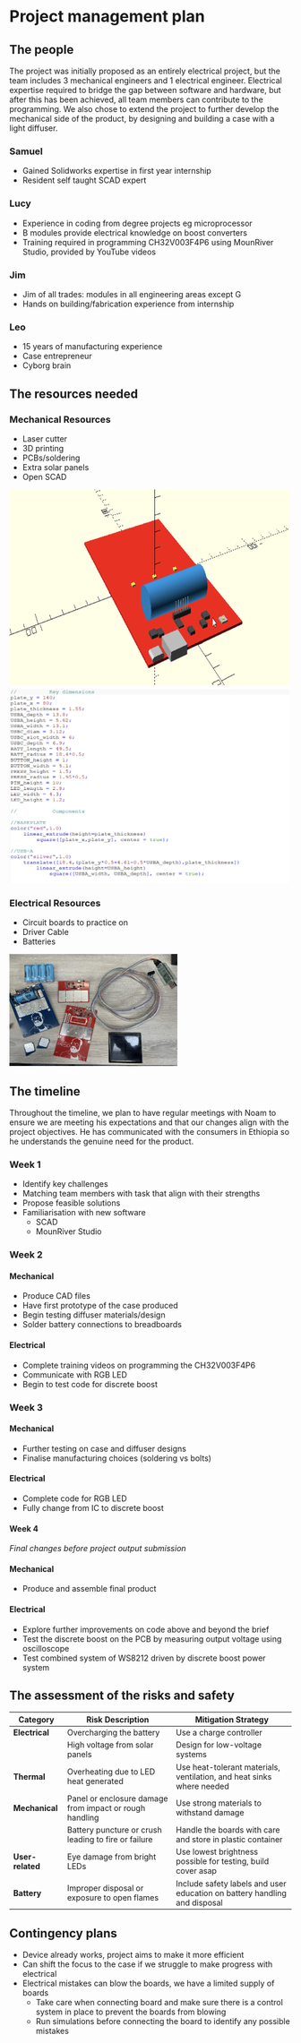 # Project management plan


## The people

The project was initially proposed as an entirely electrical project, but the team includes 3 mechanical engineers and 1 electrical engineer.
Electrical expertise required to bridge the gap between software and hardware, but after this has been achieved, all team members can contribute to the programming. We also chose to extend the project to further develop the mechanical side of the product, by designing and building a case with a light diffuser. 


### Samuel 
- Gained Solidworks expertise in first year internship
- Resident self taught SCAD expert

### Lucy  
- Experience in coding from degree projects eg microprocessor
- B modules provide electrical knowledge on boost converters
- Training required in programming CH32V003F4P6 using MounRiver Studio, provided by YouTube videos

### Jim  
- Jim of all trades: modules in all engineering areas except G
- Hands on building/fabrication experience from internship 

### Leo
- 15 years of manufacturing experience
- Case entrepreneur
- Cyborg brain

## The resources needed

### Mechanical Resources
- Laser cutter
- 3D printing
- PCBs/soldering
- Extra solar panels
- Open SCAD

<img src="assets/PCB_model_22:5.png" alt="Alt Text" width="500" height="350"> 

<img src="assets/Code_example_OPENSCAD.png" alt="Alt Text" width="500" height="350"> 

### Electrical Resources
- Circuit boards to practice on
- Driver Cable
- Batteries

<img src="assets/electricalsupplies.jpg" alt="Alt Text" width="300" height="200"> 

## The timeline
Throughout the timeline, we plan to have regular meetings with Noam to ensure we are meeting his expectations and that our changes align with the project objectives. He has communicated with the consumers in Ethiopia so he understands the genuine need for the product. 

### Week 1
- Identify key challenges
- Matching team members with task that align with their strengths
- Propose feasible solutions
- Familiarisation with new software
  - SCAD
  - MounRiver Studio

### Week 2
#### Mechanical
- Produce CAD files
- Have first prototype of the case produced
- Begin testing diffuser materials/design
- Solder battery connections to breadboards

#### Electrical
- Complete training videos on programming the CH32V003F4P6
- Communicate with RGB LED
- Begin to test code for discrete boost

### Week 3

#### Mechanical
- Further testing on case and diffuser designs
- Finalise manufacturing choices (soldering vs bolts)

#### Electrical
- Complete code for RGB LED
- Fully change from IC to discrete boost


#### Week 4
*Final changes before project output submission*

#### Mechanical
- Produce and assemble final product

#### Electrical
- Explore further improvements on code above and beyond the brief
- Test the discrete boost on the PCB by measuring output voltage using oscilloscope
- Test combined system of WS8212 driven by discrete boost power system



## The assessment of the risks and safety
| Category         | Risk Description                                                                 | Mitigation Strategy                                                                 |
|------------------|----------------------------------------------------------------------------------|-------------------------------------------------------------------------------------|
| **Electrical**   | Overcharging the battery                                                         | Use a charge controller                                                            |
|                  | High voltage from solar panels                                                   | Design for low-voltage systems                                                     |
| **Thermal**      | Overheating due to LED heat generated                                            | Use heat-tolerant materials, ventilation, and heat sinks where needed              |
| **Mechanical**   | Panel or enclosure damage from impact or rough handling                          | Use strong materials to withstand damage                                           |
|                  | Battery puncture or crush leading to fire or failure                             | Handle the boards with care and store in plastic container                         |
| **User-related** | Eye damage from bright LEDs                                                      | Use lowest brightness possible for testing, build cover asap                       |
| **Battery**      | Improper disposal or exposure to open flames                                     | Include safety labels and user education on battery handling and disposal          |



## Contingency plans
- Device already works, project aims to make it more efficient
- Can shift the focus to the case if we struggle to make progress with electrical
- Electrical mistakes can blow the boards, we have a limited supply of boards
  - Take care when connecting board and make sure there is a control system in place to prevent the boards from blowing
  - Run simulations before connecting the board to identify any possible mistakes

